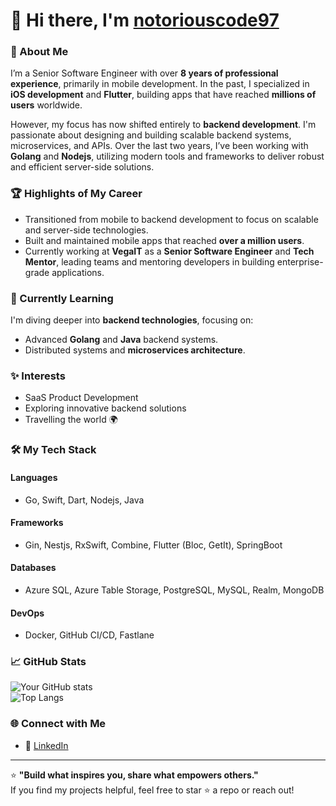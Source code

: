 # 👋 Hi there, I'm [notoriouscode97](https://github.com/notoriouscode97)  

### 🚀 About Me  
I’m a Senior Software Engineer with over **8 years of professional experience**, primarily in mobile development. In the past, I specialized in **iOS development** and **Flutter**, building apps that have reached **millions of users** worldwide.  

However, my focus has now shifted entirely to **backend development**. I'm passionate about designing and building scalable backend systems, microservices, and APIs. Over the last two years, I’ve been working with **Golang** and **Nodejs**, utilizing modern tools and frameworks to deliver robust and efficient server-side solutions.  

### 🏆 Highlights of My Career  
- Transitioned from mobile to backend development to focus on scalable and server-side technologies.  
- Built and maintained mobile apps that reached **over a million users**.  
- Currently working at **VegaIT** as a **Senior Software Engineer** and **Tech Mentor**, leading teams and mentoring developers in building enterprise-grade applications.  

### 🌱 Currently Learning  
I'm diving deeper into **backend technologies**, focusing on:  
- Advanced **Golang** and **Java** backend systems.  
- Distributed systems and **microservices architecture**.  

### ✨ Interests  
- SaaS Product Development  
- Exploring innovative backend solutions  
- Travelling the world 🌍  

### 🛠️ My Tech Stack  
#### **Languages**  
- Go, Swift, Dart, Nodejs, Java  
#### **Frameworks**  
- Gin, Nestjs, RxSwift, Combine, Flutter (Bloc, GetIt), SpringBoot
#### **Databases**  
- Azure SQL, Azure Table Storage, PostgreSQL, MySQL, Realm, MongoDB  
#### **DevOps**  
- Docker, GitHub CI/CD, Fastlane 

### 📈 GitHub Stats  
![Your GitHub stats](https://github-readme-stats.vercel.app/api?username=notoriouscode97&show_icons=true&theme=radical)  
![Top Langs](https://github-readme-stats.vercel.app/api/top-langs/?username=notoriouscode97&layout=compact&theme=radical)  

### 🌐 Connect with Me  
- 💼 [LinkedIn](https://www.linkedin.com/in/dusan-dimic)  

---

⭐️ **"Build what inspires you, share what empowers others."**  
If you find my projects helpful, feel free to star ⭐️ a repo or reach out!  
